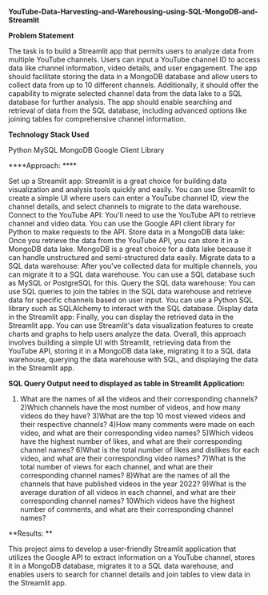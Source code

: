 **YouTube-Data-Harvesting-and-Warehousing-using-SQL-MongoDB-and-Streamlit**

**Problem Statement**

The task is to build a Streamlit app that permits users to analyze data from multiple YouTube channels. Users can input a YouTube channel ID to access data like channel information, video details, and user engagement. The app should facilitate storing the data in a MongoDB database and allow users to collect data from up to 10 different channels. Additionally, it should offer the capability to migrate selected channel data from the data lake to a SQL database for further analysis. The app should enable searching and retrieval of data from the SQL database, including advanced options like joining tables for comprehensive channel information.



**Technology Stack Used**

Python
MySQL
MongoDB
Google Client Library


****Approach: ****

Set up a Streamlit app: Streamlit is a great choice for building data visualization and analysis tools quickly and easily. You can use Streamlit to create a simple UI where users can enter a YouTube channel ID, view the channel details, and select channels to migrate to the data warehouse.
Connect to the YouTube API: You'll need to use the YouTube API to retrieve channel and video data. You can use the Google API client library for Python to make requests to the API.
Store data in a MongoDB data lake: Once you retrieve the data from the YouTube API, you can store it in a MongoDB data lake. MongoDB is a great choice for a data lake because it can handle unstructured and semi-structured data easily.
Migrate data to a SQL data warehouse: After you've collected data for multiple channels, you can migrate it to a SQL data warehouse. You can use a SQL database such as MySQL or PostgreSQL for this.
Query the SQL data warehouse: You can use SQL queries to join the tables in the SQL data warehouse and retrieve data for specific channels based on user input. You can use a Python SQL library such as SQLAlchemy to interact with the SQL database.
Display data in the Streamlit app: Finally, you can display the retrieved data in the Streamlit app. You can use Streamlit's data visualization features to create charts and graphs to help users analyze the data.
Overall, this approach involves building a simple UI with Streamlit, retrieving data from the YouTube API, storing it in a MongoDB data lake, migrating it to a SQL data warehouse, querying the data warehouse with SQL, and displaying the data in the Streamlit app.



**SQL Query Output need to displayed as table in Streamlit Application:**

1) What are the names of all the videos and their corresponding channels?
2)Which channels have the most number of videos, and how many videos do they have?
3)What are the top 10 most viewed videos and their respective channels?
4)How many comments were made on each video, and what are their corresponding video names?
5)Which videos have the highest number of likes, and what are their corresponding channel names?
6)What is the total number of likes and dislikes for each video, and what are their corresponding video names?
7)What is the total number of views for each channel, and what are their corresponding channel names?
8)What are the names of all the channels that have published videos in the year 2022?
9)What is the average duration of all videos in each channel, and what are their corresponding channel names?
10Which videos have the highest number of comments, and what are their corresponding channel names?
   
**Results: **

This project aims to develop a user-friendly Streamlit application that utilizes the Google API to extract information on a YouTube channel, stores it in a MongoDB database, migrates it to a SQL data warehouse, and enables users to search for channel details and join tables to view data in the Streamlit app.
